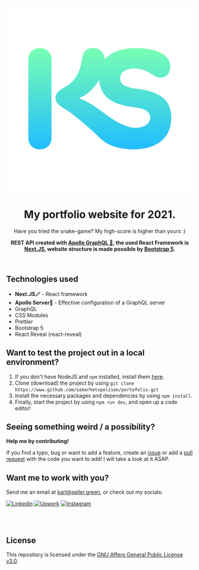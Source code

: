 <div align="center">
<img src="https://raw.githubusercontent.com/sakerhetspolisen/portofolio/master/thumbnail.svg">
  <h1>My portfolio website for 2021.</h1>
  <p>Have you tried the snake-game? My high-score is higher than yours :)</p>
  <p><b>REST API created with <a href="https://github.com/apollographql/apollo-client">Apollo GraphQL 🚀</a>, the used React Framework is <a href="https://github.com/vercel/next.js">Next.JS</a>, website structure is made possible by <a href="https://www.npmjs.com/package/bootstrap">Bootstrap 5</a>.</b></p>
  <br/>
</div>

## Technologies used
<ul>
  <li><b>Next.JS🪄</b> - React framework</li>
  <li><b>Apollo Server🚀</b> - Effective configuration of a GraphQL server</li>
  <li>GraphQL</li>
  <li>CSS Modules</li>
  <li>Prettier</li>
  <li>Bootstrap 5</li>
  <li>React Reveal (react-reveal)</li>
</ul>

## Want to test the project out in a local environment?
<ol>
  <li>If you don't have NodeJS and <code>npm</code> installed, install them <a href="https://nodejs.org/en/download/" target="_blank">here</a>.</li>
  <li>Clone (download) the project by using <code>git clone  https://www.github.com/sakerhetspolisen/portofolio.git</code></li>
  <li>Install the necessary packages and dependencies by using <code>npm install</code>.</li>
  <li>Finally, start the project by using <code>npm run dev</code>, and open up a code editor!
</ol>

## Seeing something weird / a possibility?
<p><b>Help me by contributing!</b></p>

If you find a typo, bug or want to add a feature, create an [issue](https://github.com/sakerhetspolisen/portofolio/issues) or add a [pull request](https://github.com/sakerhetspolisen/portofolio/pulls) with the code you want to add! I will take a look at it ASAP.
 
## Want me to work with you?
Send me an email at [karl@seller.green](mailto:karl@seller.green), or check out my socials:

[![Linkedin](https://img.shields.io/badge/LinkedIn-0077B5?style=for-the-badge&logo=linkedin&logoColor=white)](https://www.linkedin.com/in/karlsellergren)
[![Upwork](https://img.shields.io/badge/Upwork-00C217?style=for-the-badge&logo=upwork&logoColor=white)](https://www.upwork.com/o/profiles/users/~01fb5d8636e09c5330/)
[![Instagram](https://img.shields.io/badge/Instagram-E4405F?style=for-the-badge&logo=instagram&logoColor=white)](https://www.instagram.com/ksellergren)

<br/><br/>

## License
This repository is licensed under the [GNU Affero General Public License v3.0](https://github.com/sakerhetspolisen/portofolio/blob/main/LICENSE).
